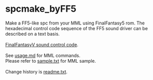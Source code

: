 # spcmake_byFF5

Make a FF5-like spc from your MML using FinalFantasy5 rom.
The hexadecimal control code sequence of the FF5 sound driver can be described on a text basis.  
<br>
<a href=http://gnilda.rosx.net/SPC/F5/command.html>FinalFantasyV sound control code</a>.  
<br>
See <a href=usage.md>usage.md</a> for MML commands.  
Please refer to <a href=sample.txt>sample.txt</a> for MML sample.  
<br>
Change history is <a href=readme.txt>readme.txt</a>.

